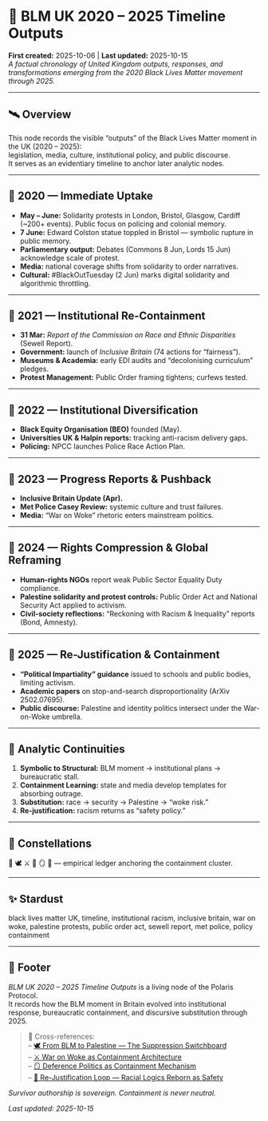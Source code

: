 # 📅 BLM UK 2020 – 2025 Timeline Outputs  
**First created:** 2025-10-06  |  **Last updated:** 2025-10-15  
*A factual chronology of United Kingdom outputs, responses, and transformations emerging from the 2020 Black Lives Matter movement through 2025.*
 
---

## 🛰️ Overview  

This node records the visible “outputs” of the Black Lives Matter moment in the UK (2020 – 2025):  
legislation, media, culture, institutional policy, and public discourse.  
It serves as an evidentiary timeline to anchor later analytic nodes.

---

## 📅 2020 — Immediate Uptake  

- **May – June:** Solidarity protests in London, Bristol, Glasgow, Cardiff (~200+ events). Public focus on policing and colonial memory.  
- **7 June:** Edward Colston statue toppled in Bristol — symbolic rupture in public memory.  
- **Parliamentary output:** Debates (Commons 8 Jun, Lords 15 Jun) acknowledge scale of protest.  
- **Media:** national coverage shifts from solidarity to order narratives.  
- **Cultural:** #BlackOutTuesday (2 Jun) marks digital solidarity and algorithmic throttling.  

---

## 📅 2021 — Institutional Re-Containment  

- **31 Mar:** *Report of the Commission on Race and Ethnic Disparities* (Sewell Report).  
- **Government:** launch of *Inclusive Britain* (74 actions for “fairness”).  
- **Museums & Academia:** early EDI audits and “decolonising curriculum” pledges.  
- **Protest Management:** Public Order framing tightens; curfews tested.  

---

## 📅 2022 — Institutional Diversification  

- **Black Equity Organisation (BEO)** founded (May).  
- **Universities UK & Halpin reports:** tracking anti-racism delivery gaps.  
- **Policing:** NPCC launches Police Race Action Plan.  

---

## 📅 2023 — Progress Reports & Pushback  

- **Inclusive Britain Update (Apr).**  
- **Met Police Casey Review:** systemic culture and trust failures.  
- **Media:** “War on Woke” rhetoric enters mainstream politics.  

---

## 📅 2024 — Rights Compression & Global Reframing  

- **Human-rights NGOs** report weak Public Sector Equality Duty compliance.  
- **Palestine solidarity and protest controls:** Public Order Act and National Security Act applied to activism.  
- **Civil-society reflections:** “Reckoning with Racism & Inequality” reports (Bond, Amnesty).  

---

## 📅 2025 — Re-Justification & Containment  

- **“Political Impartiality” guidance** issued to schools and public bodies, limiting activism.  
- **Academic papers** on stop-and-search disproportionality (ArXiv 2502.07695).  
- **Public discourse:** Palestine and identity politics intersect under the War-on-Woke umbrella.  

---

## 🧭 Analytic Continuities  

1. **Symbolic to Structural:** BLM moment → institutional plans → bureaucratic stall.  
2. **Containment Learning:** state and media develop templates for absorbing outrage.  
3. **Substitution:** race → security → Palestine → “woke risk.”  
4. **Re-justification:** racism returns as “safety policy.”  

---

## 🌌 Constellations  
📅 🕊️ ⚔️ 🧩 🪞 🧠 — empirical ledger anchoring the containment cluster.  

---

## ✨ Stardust  
black lives matter UK, timeline, institutional racism, inclusive britain, war on woke, palestine protests, public order act, sewell report, met police, policy containment  

---

## 🏮 Footer  

*BLM UK 2020 – 2025 Timeline Outputs* is a living node of the Polaris Protocol.  
It records how the BLM moment in Britain evolved into institutional response, bureaucratic containment, and discursive substitution through 2025.  

> 📡 Cross-references:  
> – [🕊️ From BLM to Palestine — The Suppression Switchboard](./🕊️_from_blm_to_palestine_the_suppression_switchboard.md)  
> – [⚔️ War on Woke as Containment Architecture](../../🪄_Expression_Of_Norms/📺_Money_Talks_Media/⚔️_war_on_woke_as_containment_architecture.md)  
> – [🪞 Deference Politics as Containment Mechanism](../../🪄_Expression_Of_Norms/🧠_HM_Dept_Coercive_Nudges/🪞_deference_politics_as_containment_mechanism.md)  
> – [🧩 Re-Justification Loop — Racial Logics Reborn as Safety](../../🪄_Expression_Of_Norms/🧠_HM_Dept_Coercive_Nudges/🧩_rejustification_loop_racial_logics_reborn_as_safety.md)  

*Survivor authorship is sovereign. Containment is never neutral.*  

_Last updated: 2025-10-15_  
